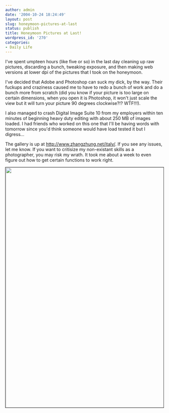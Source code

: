 ```yaml
---
author: admin
date: '2004-10-24 18:24:49'
layout: post
slug: honeymoon-pictures-at-last
status: publish
title: Honeymoon Pictures at Last!
wordpress_id: '270'
categories:
- Daily Life
---
```

I've spent umpteen hours (like five or so) in the last day cleaning up raw pictures, discarding a bunch, tweaking exposure, and then making web versions at lower dpi of the pictures that I took on the honeymoon.

I've decided that Adobe and Photoshop can suck my dick, by the way. Their fuckups and craziness caused me to have to redo a bunch of work and do a bunch more from scratch (did you know if your picture is too large on certain dimensions, when you open it is Photoshop, it won't just scale the view but it will turn your picture 90 degrees clockwise?!? WTF!!!).

I also managed to crash Digital Image Suite 10 from my employers within ten minutes of beginning heavy duty editing  with about 250 MB of images loaded. I had friends who worked on this one that I'll be having words with tomorrow since you'd think someone would have load tested it but I digress...

The gallery is up at <a href="http://www.zhangzhung.net/italy/">http://www.zhangzhung.net/italy/</a>. If you see any issues, let me know. If you want to critisize my non-existant skills as a photographer, you may risk my wrath. It took me about a week to even figure out how to get certain functions to work right.

<center><img src="http://www.zhangzhung.net/italy/images/milan-5.jpg" width="575" height="766" border="1"></center>
